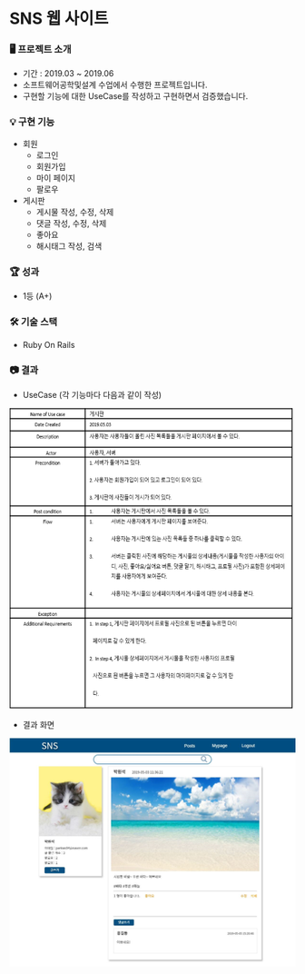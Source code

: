 # SNS 웹 사이트

### 🖥️ 프로젝트 소개

- 기간 : 2019.03 ~ 2019.06
- 소프트웨어공학및설계 수업에서 수행한 프로젝트입니다.
- 구현할 기능에 대한 UseCase를 작성하고 구현하면서 검증했습니다.

### 💡 구현 기능

- 회원
    - 로그인
    - 회원가입
    - 마이 페이지
    - 팔로우
- 게시판
    - 게시물 작성, 수정, 삭제
    - 댓글 작성, 수정, 삭제
    - 좋아요
    - 해시태그 작성, 검색

### 🏆 성과

- 1등 (A+)

### 🛠️ 기술 스택

- Ruby On Rails

### 📷 결과

- UseCase (각 기능마다 다음과 같이 작성)

<img src="./img/Untitled.png" width="500" height="530">

- 결과 화면

<img src="./img/Untitled%201.png">
